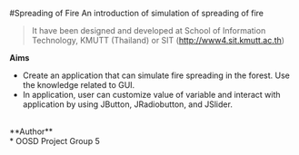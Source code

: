 #Spreading of Fire
An introduction of simulation of spreading of fire
>It have been designed and developed at School of Information Technology, KMUTT (Thailand) or SIT (http://www4.sit.kmutt.ac.th)

**Aims**
* Create an application that can simulate fire spreading in the forest. Use the knowledge related to GUI.
* In application, user can customize value of variable and interact with application by using JButton, JRadiobutton, and JSlider.

<br>
**Author**
<br>
* OOSD Project Group 5
